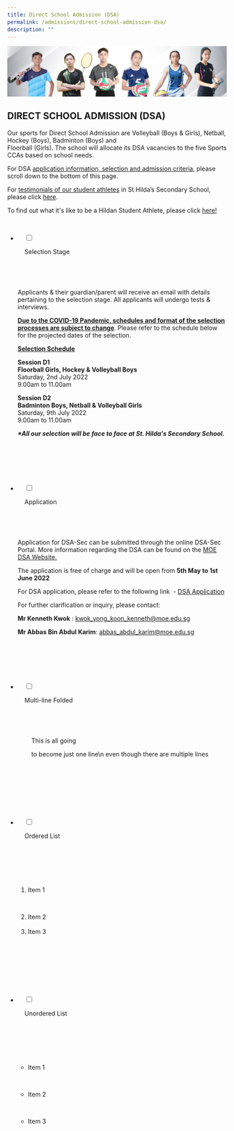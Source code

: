 ```yaml
---
title: Direct School Admission (DSA)
permalink: /admissions/direct-school-admission-dsa/
description: ""
---
```

![](/images/Admissions/DSA%20Banner.jpg)

DIRECT SCHOOL ADMISSION (DSA)
-----------------------------

Our sports for Direct School Admission are Volleyball (Boys & Girls), Netball, Hockey (Boys), Badminton (Boys) and  
Floorball (Girls). The school will allocate its DSA vacancies to the five Sports CCAs based on school needs.

For DSA <u>application information, selection and admission criteria</u>, please scroll down to the bottom of this page.

For <u>testimonials of our student athletes</u> in St Hilda’s Secondary School, please click [here](/files/DSA%20Message%20%20Testimonial%20Brochure.pdf). 

To find out what it's like to be a Hildan Student Athlete, please click [here!](https://sites.google.com/moe.edu.sg/hildanstudentathlete/home)




<ul class="jekyllcodex_accordion">

  <li>

    <input type="checkbox" id="accordion1">

    <label for="accordion1">Selection Stage</label>

    <div>

      <p>Applicants & their guardian/parent will receive an email with details pertaining to the selection stage. All applicants will undergo tests & interviews.

**<u>Due to the COVID-19 Pandemic, schedules and format of the selection processes are subject to change</u>**. Please refer to the schedule below for the projected dates of the selection.

**<u>Selection Schedule</u>**

**Session D1**  
**Floorball Girls, Hockey & Volleyball Boys**  
Saturday, 2nd July 2022  
9.00am to 11.00am

  

**Session D2**  
**Badminton Boys, Netball & Volleyball Girls**  
Saturday, 9th July 2022  
9.00am to 11.00am

  

**_\*All our selection will be face to face at St. Hilda's Secondary School._**				
			
</p>

    </div>

</li>  

  <li>

    <input type="checkbox" id="accordion2">

    <label for="accordion2">Application</label>

    <div>

      <p>Application for DSA-Sec can be submitted through the online DSA-Sec Portal. More information regarding the DSA can be found on the [MOE DSA Website.](https://www.moe.gov.sg/secondary/dsa)   

  

The application is free of charge and will be open from **5th May to 1st June 2022**

  

For DSA application, please refer to the following link  - [DSA Application](https://www.moe.gov.sg/secondary/dsa/application)

For further clarification or inquiry, please contact:

**Mr Kenneth Kwok** : [kwok_yong_koon_kenneth@moe.edu.sg](mailto:kwok_yong_koon_kenneth@moe.edu.sg)

**Mr Abbas Bin Abdul Karim**: [abbas_abdul_karim@moe.edu.sg](mailto:abbas_abdul_karim@moe.edu.sg)</p>

    </div>

  </li>

  <li>

    <input type="checkbox" id="accordion3">

    <label for="accordion3">Multi-line Folded</label>

    <div>

      <p>

        This is all going

        to become just one line\\n even though there are multiple lines

      </p>

    </div>

  </li>

  <li>

    <input type="checkbox" id="accordion4">

    <label for="accordion4">Ordered List</label>

    <div>

      <ol>

        <li>Item 1</li>

        <li>Item 2</li>        <li>Item 3</li>

      </ol>

    </div>

  </li>

  <li>

    <input type="checkbox" id="accordion5">

    <label for="accordion5">Unordered List</label>

    <div>

      <ul>

        <li>Item 1</li>

        <li>Item 2</li>

        <li>Item 3</li>

      </ul>

    </div>

  </li>

</ul>